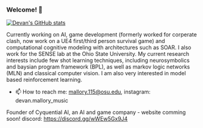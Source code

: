 ### Welcome! 👋

<!--
**dman82499/dman82499** is a ✨ _special_ ✨ repository because its `README.md` (this file) appears on your GitHub profile.
!-->
[![Devan's GitHub stats](https://github-readme-stats.vercel.app/api?username=dman82499&count_private=true)](https://github.com/anuraghazra/github-readme-stats)


Currently working on AI, game development (formerly worked for corperate clash, now work on a UE4 first/third person survival game) and computational cognitive modeling with architectures such as SOAR. I also work for the SENSE lab at the Ohio State University. My current research interests include few shot learning techniques, including neurosymbolics and baysian program framework (BPL), as well as markov logic networks (MLN) and classical computer vision. I am also very interested in model based reinforcement learning.

- 📫 How to reach me: mallory.115@osu.edu, instagram: devan.mallory_music

Founder of Cyquential AI, an AI and game company - website comming soon!
discord: https://discord.gg/wWEw5Gx9J4

